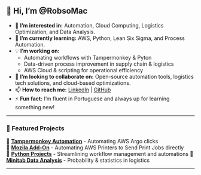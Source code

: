 ## 🚀 Hi, I’m @RobsoMac  
- 👀 **I’m interested in:** Automation, Cloud Computing, Logistics Optimization, and Data Analysis.  
- 🌱 **I’m currently learning:** AWS, Python, Lean Six Sigma, and Process Automation.  
- 💡 **I’m working on:**  
  - Automating workflows with Tampermonkey & Pyton  
  - Data-driven process improvement in supply chain & logistics  
  - AWS Cloud & scripting for operational efficiency  
- 💞️ **I’m looking to collaborate on:** Open-source automation tools, logistics tech solutions, and cloud-based optimizations.  
- 📫 **How to reach me:** [LinkedIn](www.linkedin.com/in/macrobson) | [GitHub](https://github.com/RobsoMac)  
- ⚡ **Fun fact:** I’m fluent in Portuguese and always up for learning something new!  

---

### 🚀 Featured Projects  
🔹 **[Tampermonkey Automation](https://github.com/RobsoMac/Tampermonkey-Automation)** - Automating AWS Argo clicks  
🔹 **[Mozila Add-On](https://github.com/RobsoMac/Mozila-Add-On)** - Automating AWS Printers to Send Print Jobs directly  
🔹 **[Python Projects](https://github.com/RobsoMac/Python-Projectsink)** - Streamlining workflow management and automations 
🔹 **[Minitab Data Analysis](https://github.com/your-repo-link)** - Probability & statistics in logistics  

---
